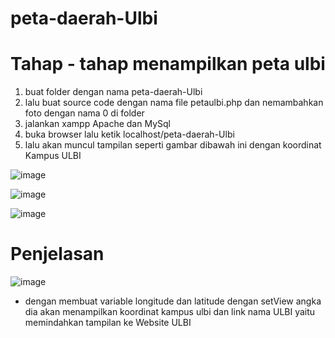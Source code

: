 # peta-daerah-Ulbi
# Tahap - tahap menampilkan peta ulbi
1. buat folder dengan nama peta-daerah-Ulbi
2. lalu buat source code dengan nama file petaulbi.php dan nemambahkan foto dengan nama 0 di folder
3. jalankan xampp Apache dan MySql
4. buka browser lalu ketik localhost/peta-daerah-Ulbi
5. lalu akan muncul tampilan seperti gambar dibawah ini dengan koordinat Kampus ULBI

![image](https://github.com/widyaanggrainii/peta-daerah-Ulbi/assets/80238819/dab67f6b-2d8d-4238-bc7d-7053b4f34871)

![image](https://github.com/widyaanggrainii/peta-daerah-Ulbi/assets/80238819/186b158e-5534-4538-9539-5b9ff053afb4)

![image](https://github.com/widyaanggrainii/peta-daerah-Ulbi/assets/80238819/bf49083d-cfbd-405a-ae7d-c983dea6dc34)

# Penjelasan

![image](https://github.com/widyaanggrainii/peta-daerah-Ulbi/assets/80238819/3c5686ed-d21c-4264-be4a-35f28531c7f0)

* dengan membuat variable longitude dan latitude dengan setView angka dia akan menampilkan koordinat kampus ulbi dan link nama ULBI yaitu
memindahkan tampilan ke Website ULBI
